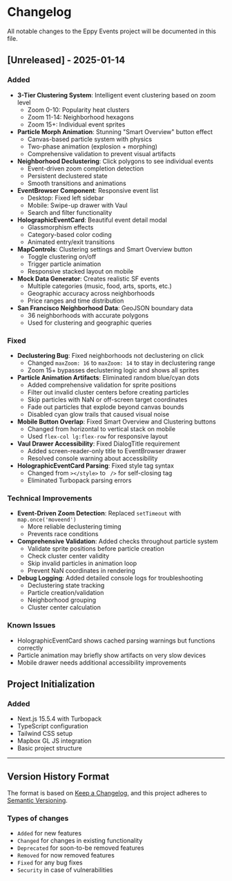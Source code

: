 # Changelog

All notable changes to the Eppy Events project will be documented in this file.

## [Unreleased] - 2025-01-14

### Added
- **3-Tier Clustering System**: Intelligent event clustering based on zoom level
  - Zoom 0-10: Popularity heat clusters
  - Zoom 11-14: Neighborhood hexagons
  - Zoom 15+: Individual event sprites
- **Particle Morph Animation**: Stunning "Smart Overview" button effect
  - Canvas-based particle system with physics
  - Two-phase animation (explosion + morphing)
  - Comprehensive validation to prevent visual artifacts
- **Neighborhood Declustering**: Click polygons to see individual events
  - Event-driven zoom completion detection
  - Persistent declustered state
  - Smooth transitions and animations
- **EventBrowser Component**: Responsive event list
  - Desktop: Fixed left sidebar
  - Mobile: Swipe-up drawer with Vaul
  - Search and filter functionality
- **HolographicEventCard**: Beautiful event detail modal
  - Glassmorphism effects
  - Category-based color coding
  - Animated entry/exit transitions
- **MapControls**: Clustering settings and Smart Overview button
  - Toggle clustering on/off
  - Trigger particle animation
  - Responsive stacked layout on mobile
- **Mock Data Generator**: Creates realistic SF events
  - Multiple categories (music, food, arts, sports, etc.)
  - Geographic accuracy across neighborhoods
  - Price ranges and time distribution
- **San Francisco Neighborhood Data**: GeoJSON boundary data
  - 36 neighborhoods with accurate polygons
  - Used for clustering and geographic queries

### Fixed
- **Declustering Bug**: Fixed neighborhoods not declustering on click
  - Changed `maxZoom: 16` to `maxZoom: 14` to stay in declustering range
  - Zoom 15+ bypasses declustering logic and shows all sprites
- **Particle Animation Artifacts**: Eliminated random blue/cyan dots
  - Added comprehensive validation for sprite positions
  - Filter out invalid cluster centers before creating particles
  - Skip particles with NaN or off-screen target coordinates
  - Fade out particles that explode beyond canvas bounds
  - Disabled cyan glow trails that caused visual noise
- **Mobile Button Overlap**: Fixed Smart Overview and Clustering buttons
  - Changed from horizontal to vertical stack on mobile
  - Used `flex-col lg:flex-row` for responsive layout
- **Vaul Drawer Accessibility**: Fixed DialogTitle requirement
  - Added screen-reader-only title to EventBrowser drawer
  - Resolved console warning about accessibility
- **HolographicEventCard Parsing**: Fixed style tag syntax
  - Changed from `></style>` to ` />` for self-closing tag
  - Eliminated Turbopack parsing errors

### Technical Improvements
- **Event-Driven Zoom Detection**: Replaced `setTimeout` with `map.once('moveend')`
  - More reliable declustering timing
  - Prevents race conditions
- **Comprehensive Validation**: Added checks throughout particle system
  - Validate sprite positions before particle creation
  - Check cluster center validity
  - Skip invalid particles in animation loop
  - Prevent NaN coordinates in rendering
- **Debug Logging**: Added detailed console logs for troubleshooting
  - Declustering state tracking
  - Particle creation/validation
  - Neighborhood grouping
  - Cluster center calculation

### Known Issues
- HolographicEventCard shows cached parsing warnings but functions correctly
- Particle animation may briefly show artifacts on very slow devices
- Mobile drawer needs additional accessibility improvements

## Project Initialization

### Added
- Next.js 15.5.4 with Turbopack
- TypeScript configuration
- Tailwind CSS setup
- Mapbox GL JS integration
- Basic project structure

---

## Version History Format

The format is based on [Keep a Changelog](https://keepachangelog.com/en/1.0.0/),
and this project adheres to [Semantic Versioning](https://semver.org/spec/v2.0.0.html).

### Types of changes
- `Added` for new features
- `Changed` for changes in existing functionality
- `Deprecated` for soon-to-be removed features
- `Removed` for now removed features
- `Fixed` for any bug fixes
- `Security` in case of vulnerabilities
